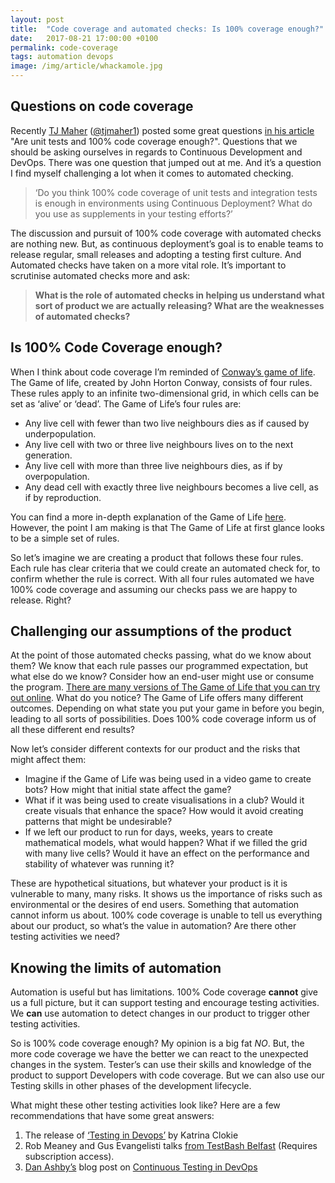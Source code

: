 ```yaml
---
layout: post
title:  "Code coverage and automated checks: Is 100% coverage enough?"
date:   2017-08-21 17:00:00 +0100
permalink: code-coverage
tags: automation devops
image: /img/article/whackamole.jpg
---
```


<h2><a id="Questions_on_code_coverage_0"></a>Questions on code coverage</h2>
<p>Recently <a href="www.tjmaher.com">TJ Maher</a> (<a href="https://twitter.com/tjmaher1">@tjmaher1</a>) posted some great questions <a href="http://www.tjmaher.com/2017/08/need-your-expert-opinion-for-article.html">in his article</a> "Are unit tests and 100% code coverage enough?". Questions that we should be asking ourselves in regards to Continuous Development and DevOps. There was one question that jumped out at me. And it’s a question I find myself challenging a lot when it comes to automated checking.</p>
<blockquote>
<p>‘Do you think 100% code coverage of unit tests and integration tests is enough in environments using Continuous Deployment? What do you use as supplements in your testing efforts?’</p>
</blockquote>
<p>The discussion and pursuit of 100% code coverage with automated checks are nothing new. But, as continuous deployment’s goal is to enable teams to release regular, small releases and adopting a testing first culture.  And Automated checks have taken on a more vital role. It’s important to scrutinise automated checks more and ask:</p>
<blockquote>
<p><strong>What is the role of automated checks in helping us understand what sort of product we are actually releasing? What are the weaknesses of automated checks?</strong></p>
</blockquote>
<h2><a id="Is_100_Code_Coverage_enough_10"></a>Is 100% Code Coverage enough?</h2>
<p>When I think about code coverage I’m reminded of <a href="https://en.wikipedia.org/wiki/Conway%27s_Game_of_Life">Conway’s game of life</a>. The Game of life, created by John Horton Conway, consists of four rules. These rules apply to an infinite two-dimensional grid, in which cells can be set as ‘alive’ or ‘dead’. The Game of Life’s four rules are:</p>
<ul>
<li>Any live cell with fewer than two live neighbours dies as if caused by underpopulation.</li>
<li>Any live cell with two or three live neighbours lives on to the next generation.</li>
<li>Any live cell with more than three live neighbours dies, as if by overpopulation.</li>
<li>Any dead cell with exactly three live neighbours becomes a live cell, as if by reproduction.</li>
</ul>
<p>You can find a more in-depth explanation of the Game of Life <a href="https://www.youtube.com/watch?v=ouipbDkwHWA">here</a>. However, the point I am making is that The Game of Life at first glance looks to be a simple set of rules.</p>
<p>So let’s imagine we are creating a product that follows these four rules. Each rule has clear criteria that we could create an automated check for, to confirm whether the rule is correct. With all four rules automated we have 100% code coverage and assuming our checks pass we are happy to release. Right?</p>
<h2><a id="Challenging_our_assumptions_of_the_product_23"></a>Challenging our assumptions of the product</h2>
<p>At the point of those automated checks passing, what do we know about them? We know that each rule passes our programmed expectation, but what else do we know? Consider how an end-user might use or consume the program. <a href="https://bitstorm.org/gameoflife/">There are many versions of The Game of Life that you can try out online</a>. What do you notice? The Game of Life offers many different outcomes. Depending on what state you put your game in before you begin, leading to all sorts of possibilities. Does 100% code coverage inform us of all these different end results?</p>
<p>Now let’s consider different contexts for our product and the risks that might affect them:</p>
<ul>
<li>Imagine if the Game of Life was being used in a video game to create bots? How might that initial state affect the game?</li>
<li>What if it was being used to create visualisations in a club? Would it create visuals that enhance the space? How would it avoid creating patterns that might be undesirable?</li>
<li>If we left our product to run for days, weeks, years to create mathematical models, what would happen? What if we filled the grid with many live cells? Would it have an effect on the performance and stability of whatever was running it?</li>
</ul>
<p>These are hypothetical situations, but whatever your product is it is vulnerable to many, many risks. It shows us the importance of risks such as environmental or the desires of end users. Something that automation cannot inform us about. 100% code coverage is unable to tell us everything about our product, so what’s the value in automation? Are there other testing activities we need?</p>
<h2><a id="Knowing_the_limits_of_automation_35"></a>Knowing the limits of automation</h2>
<p>Automation is useful but has limitations. 100% Code coverage <strong>cannot</strong> give us a full picture, but it can support testing and encourage testing activities. We <strong>can</strong> use automation to detect changes in our product to trigger other testing activities.</p>
<p>So is 100% code coverage enough? My opinion is a big fat <em>NO</em>. But, the more code coverage we have the better we can react to the unexpected changes in the system. Tester’s can use their skills and knowledge of the product to support Developers with code coverage. But we can also use our Testing skills in other phases of the development lifecycle.</p>
<p>What might these other testing activities look like? Here are a few recommendations that have some great answers:</p>
<ol>
<li>The release of <a href="https://leanpub.com/testingindevops">‘Testing in Devops’</a> by Katrina Clokie</li>
<li>Rob Meaney and Gus Evangelisti talks <a href="https://dojo.ministryoftesting.com/series/testbash-belfast-2017">from TestBash Belfast</a> (Requires subscription access).</li>
<li><a href="https://twitter.com/DanAshby04">Dan Ashby’s</a> blog post on <a href="https://danashby.co.uk/2016/10/19/continuous-testing-in-devops/">Continuous Testing in DevOps</a></li>
</ol>